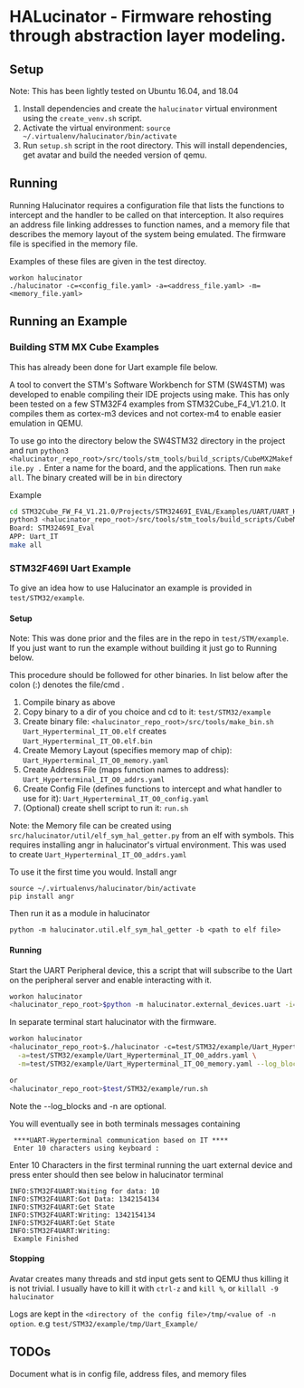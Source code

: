 # HALucinator - Firmware rehosting through abstraction layer modeling.


## Setup

Note:  This has been lightly tested on Ubuntu 16.04, and 18.04

1.  Install dependencies and create the `halucinator` virtual environment using the
`create_venv.sh` script.
2. Activate the virtual environment: `source ~/.virtualenv/halucinator/bin/activate`
3. Run `setup.sh` script in the root directory. This will install dependencies, get avatar and build the needed version of qemu. 

## Running

Running Halucinator requires a configuration file that lists the functions to 
intercept and the handler to be called on that interception. It also requires
an address file linking addresses to function names, and a memory file that 
describes the memory layout of the system being emulated.  The firmware file is 
specified in the memory file.

Examples of these files are given in the test directoy.

```
workon halucinator
./halucinator -c=<config_file.yaml> -a=<address_file.yaml> -m=<memory_file.yaml>
```

## Running an Example

### Building STM MX Cube Examples

This has already been done for Uart example file below.

A tool to convert the STM's Software Workbench for STM (SW4STM) was developed to
enable compiling their IDE projects using make.
This has only been tested on a few STM32F4 examples from STM32Cube_F4_V1.21.0.
It compiles them as cortex-m3 devices and not cortex-m4 to enable easier 
emulation in QEMU. 

To use go into the directory below the SW4STM32 directory in the project and run
`python3 <halucinator_repo_root>/src/tools/stm_tools/build_scripts/CubeMX2Makefile.py .`
Enter a name for the board, and the applications. Then run `make all`.
The binary created will be in `bin` directory

Example

```bash
cd STM32Cube_FW_F4_V1.21.0/Projects/STM32469I_EVAL/Examples/UART/UART_HyperTerminal_IT/SW4STM32/STM32469I_EVAL
python3 <halucinator_repo_root>/src/tools/stm_tools/build_scripts/CubeMX2Makefile.py .
Board: STM32469I_Eval
APP: Uart_IT
make all
```


###  STM32F469I Uart Example

To give an idea how to use Halucinator an example is provided in `test/STM32/example`.

#### Setup
Note: This was done prior and the files are in the repo in `test/STM/example`. 
If you just want to run the example without building it just go to Running below.

This procedure should be followed for other binaries.
In list below after the colon (:) denotes the file/cmd .  

1. Compile binary as above
2. Copy binary to a dir of you choice and cd to it:  `test/STM32/example`
3. Create binary file: `<halucinator_repo_root>/src/tools/make_bin.sh Uart_Hyperterminal_IT_O0.elf` creates `Uart_Hyperterminal_IT_O0.elf.bin`
4. Create Memory Layout (specifies memory map of chip): `Uart_Hyperterminal_IT_O0_memory.yaml`
5. Create Address File (maps function names to address): `Uart_Hyperterminal_IT_O0_addrs.yaml`
6. Create Config File (defines functions to intercept and what handler to use for it): `Uart_Hyperterminal_IT_O0_config.yaml`
7. (Optional) create shell script to run it: `run.sh`

Note: the Memory file can be created using `src/halucinator/util/elf_sym_hal_getter.py` 
from an elf with symbols.  This requires installing angr in halucinator's virtual environment.
This was used to create `Uart_Hyperterminal_IT_O0_addrs.yaml`

To use it the first time you would. Install angr
```
source ~/.virtualenvs/halucinator/bin/activate
pip install angr
```

Then run it as a module in halucinator
```
python -m halucinator.util.elf_sym_hal_getter -b <path to elf file>
```


#### Running

Start the UART Peripheral device,  this a script that will subscribe to the Uart on the peripheral server and
enable interacting with it.

```bash
workon halucinator
<halucinator_repo_root>$python -m halucinator.external_devices.uart -i=1073811456

```

In separate terminal start halucinator with the firmware.

```bash
workon halucinator
<halucinator_repo_root>$./halucinator -c=test/STM32/example/Uart_Hyperterminal_IT_O0_config.yaml \
  -a=test/STM32/example/Uart_Hyperterminal_IT_O0_addrs.yaml \
  -m=test/STM32/example/Uart_Hyperterminal_IT_O0_memory.yaml --log_blocks -n Uart_Example

or
<halucinator_repo_root>$test/STM32/example/run.sh 
```
Note the --log_blocks and -n are optional.

You will eventually see in both terminals messages containing
```
 ****UART-Hyperterminal communication based on IT ****
 Enter 10 characters using keyboard :
```

Enter 10 Characters in the first terminal running the uart external device and press enter
should then see below in halucinator terminal
```
INFO:STM32F4UART:Waiting for data: 10
INFO:STM32F4UART:Got Data: 1342154134
INFO:STM32F4UART:Get State
INFO:STM32F4UART:Writing: 1342154134
INFO:STM32F4UART:Get State
INFO:STM32F4UART:Writing:
 Example Finished

```

#### Stopping

Avatar creates many threads and std input gets sent to QEMU thus killing it is not trivial. 
I usually have to kill it with `ctrl-z` and `kill %`, or `killall -9 halucinator`

Logs are kept in the `<directory of the config file>/tmp/<value of -n option`. e.g `test/STM32/example/tmp/Uart_Example/`

## TODOs
Document what is in config file, address files, and memory files
